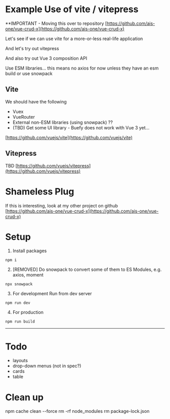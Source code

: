 # Example Use of vite / vitepress

**IMPORTANT - Moving this over to repository [https://github.com/ais-one/vue-crud-x](https://github.com/ais-one/vue-crud-x)

Let's see if we can use vite for a more-or-less real-life application

And let's try out vitepress

And also try out Vue 3 composition API

Use ESM libraries... this means no axios for now unless they have an esm build or use snowpack

## Vite

We should have the following
- Vuex
- VueRouter
- External non-ESM libraries (using snowpack) ??
- (TBD) Get some UI library - Buefy does not work with Vue 3 yet...

[https://github.com/vuejs/vite](https://github.com/vuejs/vite)


## Vitepress 

TBD [https://github.com/vuejs/vitepress](https://github.com/vuejs/vitepress)


# Shameless Plug

If this is interesting, look at my other project on github [https://github.com/ais-one/vue-crud-x](https://github.com/ais-one/vue-crud-x)


# Setup

1. Install packages

```
npm i
```

2. [REMOVED] Do snowpack to convert some of them to ES Modules, e.g. axios, moment

```
npx snowpack
```

3. For development Run from dev server

```
npm run dev
```

4. For production

```
npm run build
```

---

# Todo

- layouts
- drop-down menus (not in spec?)
- cards
- table

# Clean up

npm cache clean --force
rm -rf node_modules
rm package-lock.json

